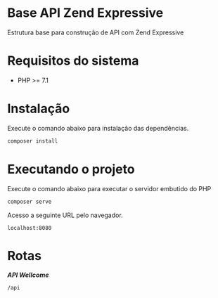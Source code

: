 # Base API Zend Expressive

Estrutura base para construção de API com Zend Expressive

# Requisitos do sistema

- PHP >= 7.1

# Instalação

Execute o comando abaixo para instalação das dependências.

```php
composer install

```

# Executando o projeto

Execute o comando abaixo para executar o servidor embutido do PHP

```php
composer serve

```

Acesso a seguinte URL pelo navegador.

```
localhost:8080
```

# Rotas

***API Wellcome***

```
/api
```
